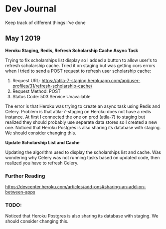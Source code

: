 # Dev Journal

Keep track of different things I've done

## May 1 2019

**Heroku Staging, Redis, Refresh Scholarship Cache Async Task**

Trying to fix scholarships list display so I added a button to allow user's to refresh scholarship cache.
Tried it on staging but was getting cors errors when I tried to send a POST request to refresh user scholarship cache:
1. Request URL: https://atila-7-staging.herokuapp.com/api/user-profiles/31/refresh-scholarship-cache/
2. Request Method: POST
3. Status Code: 503 Service Unavailable


The error is that Heroku was trying to create an async task using Redis and Celery.
Problem is that atila-7-staging on Heroku does not have a redis instance.
At first I connected the one on prod (atila-7) to staging but realized they should probably use separate data stores so I created a new one.
Noticed that Heroku Postgres is also sharing its database with staging. We should consider changing this.

**Update Scholarship List and Cache**

Updating the algorithm used to display the scholarships list and cache.
Was wondering why Celery was not running tasks based on updated code, then realized you have to refresh Celery.
### Further Reading

https://devcenter.heroku.com/articles/add-ons#sharing-an-add-on-between-apps


### TODO:
Noticed that Heroku Postgres is also sharing its database with staging. We should consider changing this.
